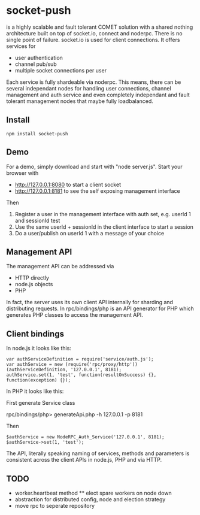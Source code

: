 socket-push
===========
is a highly scalable and fault tolerant COMET solution with a shared nothing architecture built on top of socket.io, connect and noderpc.
There is no single point of failure. socket.io is used for client connections.
It offers services for 

* user authentication
* channel pub/sub
* multiple socket connections per user

Each service is fully shardeable via noderpc. This means, there can be several independant nodes for handling user connections, channel management and auth service and even completely independant and fault tolerant management nodes that maybe fully loadbalanced.

Install
-------

    npm install socket-push

Demo
----

For a demo, simply download and start with "node server.js". Start your browser with

* http://127.0.0.1:8080 to start a client socket
* http://127.0.0.1:8181 to see the self exposing management interface

Then

1. Register a user in the management interface with auth set, e.g. userId 1 and sessionId test
2. Use the same userId + sessionId in the client interface to start a session
3. Do a user/publish on userId 1 with a message of your choice


Management API
--------------

The management API can be addressed via

* HTTP directly
* node.js objects
* PHP

In fact, the server uses its own client API internally for sharding and distributing requests.
In rpc/bindings/php is an API generator for PHP which generates PHP classes to access the management API.

Client bindings
---------------

In node.js it looks like this:

    var authServiceDefinition = require('service/auth.js');
    var authService = new (require('rpc/proxy/http'))(authServiceDefinition, '127.0.0.1', 8181);
    authService.set(1, 'test', function(resultOnSuccess) {}, function(exception) {});

In PHP it looks like this:

First generate Service class

   rpc/bindings/php> generateApi.php -h 127.0.0.1 -p 8181

Then

    $authService = new NodeRPC_Auth_Service('127.0.0.1', 8181);
    $authService->set(1, 'test');

The API, literally speaking naming of services, methods and parameters is consistent across the client APIs in node.js, PHP and via HTTP.

TODO
----

* worker.heartbeat method
** elect spare workers on node down
* abstraction for distributed config, node and election strategy
* move rpc to seperate repository